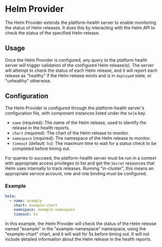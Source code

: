 # Helm Provider

The Helm Provider extends the platform-health server to enable monitoring the status of Helm releases. It does this by interacting with the Helm API to check the status of the specified Helm release.

## Usage

Once the Helm Provider is configured, any query to the platform health server will trigger validation of the configured Helm release(s). The server will attempt to check the status of each Helm release, and it will report each release as "healthy" if the Helm release exists and is in `deployed` state, or "unhealthy" otherwise.

## Configuration

The Helm Provider is configured through the platform-health server's configuration file, with component instances listed under the `helm` key.

* `name` (required): The name of the Helm release, used to identify the release in the health reports.
* `chart` (required): The chart of the Helm release to monitor.
* `namespace` (required): The namespace of the Helm release to monitor.
* `timeout` (default: `5s`): The maximum time to wait for a status check to be completed before timing out.

For queries to succeed, the platform-health server must be run in a context with appropriate access privileges to list and get the `Secret` resources that Helm uses internally to track releases. Running "in-cluster", this means an appropriate service account, role and role binding must be configured.

### Example

```yaml
helm:
  - name: example
    chart: example-chart
    namespace: example-namespace
    timeout: 5s
```

In this example, the Helm Provider will check the status of the Helm release named "example" in the "example-namespace" namespace, using the "example-chart" chart, and it will wait for 5s before timing out. It will not include detailed information about the Helm release in the health reports.
